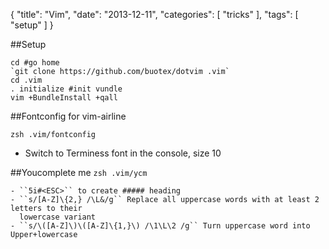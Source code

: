 {
  "title": "Vim",
  "date": "2013-12-11",
  "categories": [
    "tricks"
  ],
  "tags": [
    "setup"
  ]
}

##Setup

~~~ shell
cd #go home
`git clone https://github.com/buotex/dotvim .vim`
cd .vim
. initialize #init vundle
vim +BundleInstall +qall
~~~

##Fontconfig for vim-airline 

``zsh .vim/fontconfig``
- Switch to Terminess font in the console, size 10


##Youcomplete me
``zsh .vim/ycm``


~~~vim
- ``5i#<ESC>`` to create ##### heading
- ``s/[A-Z]\{2,} /\L&/g`` Replace all uppercase words with at least 2 letters to their 
  lowercase variant
- ``s/\([A-Z]\)\([A-Z]\{1,}\) /\1\L\2 /g`` Turn uppercase word into Upper+lowercase
~~~
